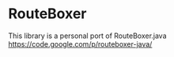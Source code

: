 RouteBoxer
==========

This library is a personal port of RouteBoxer.java
https://code.google.com/p/routeboxer-java/

